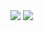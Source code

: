 <img src="https://img.shields.io/badge/python-3776AB?style=flat-square&logo=CSS3&logoColor=white"/>
<img src="https://img.shields.io/badge/openai-412991?style=flat-square&logo=CSS3&logoColor=white"/>

